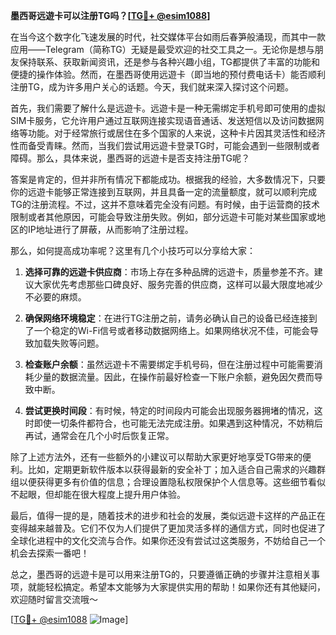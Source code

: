 **墨西哥远遊卡可以注册TG吗？[[TG💪+ @esim1088](https://t.me/s/esim1088)]**

在当今这个数字化飞速发展的时代，社交媒体平台如雨后春笋般涌现，而其中一款应用——Telegram（简称TG）无疑是最受欢迎的社交工具之一。无论你是想与朋友保持联系、获取新闻资讯，还是参与各种兴趣小组，TG都提供了丰富的功能和便捷的操作体验。然而，在墨西哥使用远遊卡（即当地的预付费电话卡）能否顺利注册TG，成为许多用户关心的话题。今天，我们就来深入探讨这个问题。

首先，我们需要了解什么是远遊卡。远遊卡是一种无需绑定手机号即可使用的虚拟SIM卡服务，它允许用户通过互联网连接实现语音通话、发送短信以及访问数据网络等功能。对于经常旅行或居住在多个国家的人来说，这种卡片因其灵活性和经济性而备受青睐。然而，当我们尝试用远遊卡登录TG时，可能会遇到一些限制或者障碍。那么，具体来说，墨西哥的远遊卡是否支持注册TG呢？

答案是肯定的，但并非所有情况下都能成功。根据我的经验，大多数情况下，只要你的远遊卡能够正常连接到互联网，并且具备一定的流量额度，就可以顺利完成TG的注册流程。不过，这并不意味着完全没有问题。有时候，由于运营商的技术限制或者其他原因，可能会导致注册失败。例如，部分远遊卡可能对某些国家或地区的IP地址进行了屏蔽，从而影响了注册过程。

那么，如何提高成功率呢？这里有几个小技巧可以分享给大家：

1. **选择可靠的远遊卡供应商**：市场上存在多种品牌的远遊卡，质量参差不齐。建议大家优先考虑那些口碑良好、服务完善的供应商，这样可以最大限度地减少不必要的麻烦。

2. **确保网络环境稳定**：在进行TG注册之前，请务必确认自己的设备已经连接到了一个稳定的Wi-Fi信号或者移动数据网络上。如果网络状况不佳，可能会导致加载失败等问题。

3. **检查账户余额**：虽然远遊卡不需要绑定手机号码，但在注册过程中可能需要消耗少量的数据流量。因此，在操作前最好检查一下账户余额，避免因欠费而导致中断。

4. **尝试更换时间段**：有时候，特定的时间段内可能会出现服务器拥堵的情况，这时即使一切条件都符合，也可能无法完成注册。如果遇到这种情况，不妨稍后再试，通常会在几个小时后恢复正常。

除了上述方法外，还有一些额外的小建议可以帮助大家更好地享受TG带来的便利。比如，定期更新软件版本以获得最新的安全补丁；加入适合自己需求的兴趣群组以便获得更多有价值的信息；合理设置隐私权限保护个人信息等。这些细节看似不起眼，但却能在很大程度上提升用户体验。

最后，值得一提的是，随着技术的进步和社会的发展，类似远遊卡这样的产品正在变得越来越普及。它们不仅为人们提供了更加灵活多样的通信方式，同时也促进了全球化进程中的文化交流与合作。如果你还没有尝试过这类服务，不妨给自己一个机会去探索一番吧！

总之，墨西哥的远遊卡是可以用来注册TG的，只要遵循正确的步骤并注意相关事项，就能轻松搞定。希望本文能够为大家提供实用的帮助！如果你还有其他疑问，欢迎随时留言交流哦～ 

[[TG💪+ @esim1088](https://t.me/s/esim1088) ![Image](https://i.postimg.cc/4NQfJmqS/Snipaste-2025-05-13-00-14-12.png)]